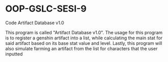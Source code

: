# OOP-GSLC-SESI-9
Code Artifact Database v1.0

This program is called "Artifact Database v1.0". 
The usage for this program is to register a genshin artifact into a list,
while calculating the main stat for said artifact based on its base stat value and level. 
Lastly, this program will also simulate farming an artifact from the list for characters that the user inputted
